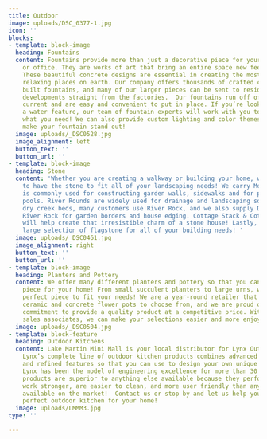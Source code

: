 ```yaml
---
title: Outdoor
image: uploads/DSC_0377-1.jpg
icon: ''
blocks:
- template: block-image
  heading: Fountains
  content: Fountains provide more than just a decorative piece for your home, garden,
    or office. They are works of art that bring an entire space new feeling and depth.
    These beautiful concrete designs are essential in creating the most pleasant and
    relaxing places on earth. Our company offers thousands of crafted custom concrete
    built fountains, and many of our larger pieces can be sent to residential or commercial
    developments straight from the factories.  Our fountains run off of standard wall
    current and are easy and convenient to put in place. If you’re looking to add
    a water feature, our team of fountain experts will work with you to design exactly
    what you need! We can also provide custom lighting and color themes to really
    make your fountain stand out!
  image: uploads/_DSC0528.jpg
  image_alignment: left
  button_text: ''
  button_url: ''
- template: block-image
  heading: Stone
  content: 'Whether you are creating a walkway or building your home, we are guaranteed
    to have the stone to fit all of your landscaping needs! We carry Moss rock, which
    is commonly used for constructing garden walls, sidewalks and for pavers around
    pools. River Rounds are widely used for drainage and landscaping solutions. For
    dry creek beds, many customers use River Rock, and we also supply Drain Rock and
    River Rock for garden borders and house edging. Cottage Stack & Cottage Corners
    will help create that irresistible charm of a stone house! Lastly, we carry a
    large selection of flagstone for all of your building needs! '
  image: uploads/_DSC0461.jpg
  image_alignment: right
  button_text: ''
  button_url: ''
- template: block-image
  heading: Planters and Pottery
  content: We offer many different planters and pottery so that you can find the perfect
    piece for your home! From small succulent planters to large urns, we have the
    perfect piece to fit your needs! We are a year-round retailer that has over 330
    ceramic and concrete flower pots to choose from, and we are proud of our deep
    commitment to provide a quality product at a competitive price. With our experienced
    sales associates, we can make your selections easier and more enjoyable!
  image: uploads/_DSC0504.jpg
- template: block-feature
  heading: Outdoor Kitchens
  content: Lake Martin Mini Mall is your local distributor for Lynx Outdoor Kitchens.
    Lynx’s complete line of outdoor kitchen products combines advanced technologies
    and refined features so that you can use to design your own unique outdoor kitchen!
    Lynx has been the model of engineering excellence for more than 30 years. These
    products are superior to anything else available because they perform better,
    work stronger, are easier to clean, and more user friendly than anything else
    available on the market!  Contact us or stop by and let us help you design the
    perfect outdoor kitchen for your home!
  image: uploads/LMMM3.jpg
type: ''

---
```

